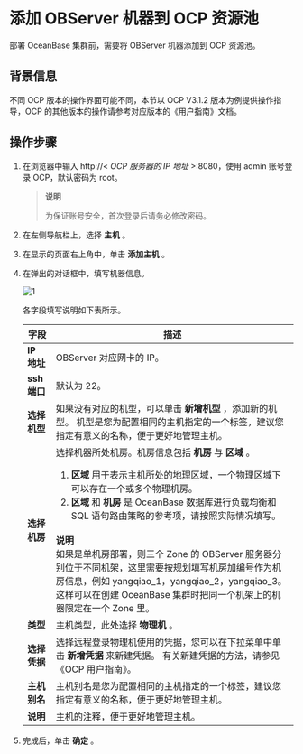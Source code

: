 # 添加 OBServer 机器到 OCP 资源池

部署 OceanBase 集群前，需要将 OBServer 机器添加到 OCP 资源池。

## 背景信息

不同 OCP 版本的操作界面可能不同，本节以 OCP V3.1.2 版本为例提供操作指导，OCP 的其他版本的操作请参考对应版本的《用户指南》文档。

## 操作步骤

1. 在浏览器中输入 http://\< *OCP 服务器的 IP 地址* \>:8080，使用 admin 账号登录 OCP，默认密码为 root。

   > **说明**
   >
   > 为保证账号安全，首次登录后请务必修改密码。

2. 在左侧导航栏上，选择 **主机** 。

3. 在显示的页面右上角中，单击 **添加主机** 。

4. 在弹出的对话框中，填写机器信息。

   ![1](https://help-static-aliyun-doc.aliyuncs.com/assets/img/zh-CN/7331558461/p424056.png)

   各字段填写说明如下表所示。

   |   **字段**   |                                                                                                                                                                                                              **描述**                                                                                                                                                                                                              |
   |------------|----------------------------------------------------------------------------------------------------------------------------------------------------------------------------------------------------------------------------------------------------------------------------------------------------------------------------------------------------------------------------------------------------------------------------------|
   | **IP 地址**  | OBServer 对应网卡的 IP。                                                                                                                                                                                                                                                                                                                                                                                                               |
   | **ssh 端口** | 默认为 22。                                                                                                                                                                                                                                                                                                                                                                                                                          |
   | **选择机型**   | 如果没有对应的机型，可以单击 **新增机型** ，添加新的机型。 机型是您为配置相同的主机指定的一个标签，建议您指定有意义的名称，便于更好地管理主机。                                                                                                                                                                                                                                                                                                                                      |
   | **选择机房**   | 选择机器所处机房。机房信息包括 **机房** 与 **区域** 。<ol><li> **区域** 用于表示主机所处的地理区域，一个物理区域下可以存在一个或多个物理机房。</li><li> **区域** 和 **机房** 是 OceanBase 数据库进行负载均衡和 SQL 语句路由策略的参考项，请按照实际情况填写。</li></ol>  </br> **说明** </br> 如果是单机房部署，则三个 Zone 的 OBServer 服务器分别位于不同机架，这里需要按规划填写机房加编号作为机房信息，例如 yangqiao_1，yangqiao_2，yangqiao_3。这样可以在创建 OceanBase 集群时把同一个机架上的机器限定在一个 Zone 里。 |
   | **类型**     | 主机类型，此处选择 **物理机** 。                                                                                                                                                                                                                                                                                                                                                                                                              |
   | **选择凭据**   | 选择远程登录物理机使用的凭据，您可以在下拉菜单中单击 **新增凭据** 来新建凭据。 有关新建凭据的方法，请参见《OCP 用户指南》。                                                                                                                                                                                                                                                                                                                                              |
   | **主机别名**   | 主机别名是您为配置相同的主机指定的一个标签，建议您指定有意义的名称，便于更好地管理主机。                                                                                                                                                                                                                                                                                                                                                                                     |
   | **说明**     | 主机的注释，便于更好地管理主机。                                                                                                                                                                                                                                                                                                                                                                                                                 |

5. 完成后，单击 **确定** 。
